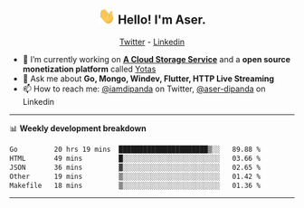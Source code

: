<h2 align="center"> <img src="https://github.com/gabriel-TheCode/gabriel-TheCode/blob/master/gifs/Hi.gif" width="30px"> Hello! I'm Aser.</h2>
<p align="center">
  <a href="https://twitter.com/iamdipanda">Twitter</a> - 
  <a href="https://www.linkedin.com/in/aser-dipanda/">Linkedin</a>
</p>


- 🔭 I’m currently working on **[A Cloud Storage Service](https://gamesmania.io)** and a **open source monetization platform** called [Yotas](https://github.com/osscameroon/yotas)
- 💬 Ask me about **Go, Mongo, Windev, Flutter, HTTP Live Streaming**
- 📫 How to reach me: [@iamdipanda](https://twitter.com/iamdipanda) on Twitter, [@aser-dipanda](https://www.linkedin.com/in/aser-dipanda/) on Linkedin

-------

📊 **Weekly development breakdown**

<!--START_SECTION:waka-->
```text
Go         20 hrs 19 mins  ██████████████████████▒░░   89.88 % 
HTML       49 mins         █░░░░░░░░░░░░░░░░░░░░░░░░   03.66 % 
JSON       36 mins         ▓░░░░░░░░░░░░░░░░░░░░░░░░   02.65 % 
Other      19 mins         ▒░░░░░░░░░░░░░░░░░░░░░░░░   01.42 % 
Makefile   18 mins         ▒░░░░░░░░░░░░░░░░░░░░░░░░   01.36 % 
```
<!--END_SECTION:waka-->

-------
